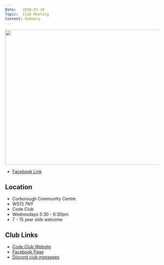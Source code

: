 ```yaml
---
Date:   2018-03-10
Topic:  Club Meeting
Content: Summary
---
```

[<img width="960px" height="441" src="https://scontent.fbhx6-1.fna.fbcdn.net/v/t1.6435-9/29062797_1481986358595126_4921635133661904896_n.jpg?_nc_cat=108&ccb=1-7&_nc_sid=e3f864&_nc_ohc=DYXFfgxwy3sAX8ZWEu9&_nc_ht=scontent.fbhx6-1.fna&edm=AKK4YLsEAAAA&oh=00_AfBhPVUL0LF8lJv_-jMA0Ig10h50vj9b6rYl1THeIE3f-Q&oe=654E162E"/>](https://scontent.fbhx6-1.fna.fbcdn.net/v/t1.6435-9/29062797_1481986358595126_4921635133661904896_n.jpg?_nc_cat=108&ccb=1-7&_nc_sid=e3f864&_nc_ohc=DYXFfgxwy3sAX8ZWEu9&_nc_ht=scontent.fbhx6-1.fna&edm=AKK4YLsEAAAA&oh=00_AfBhPVUL0LF8lJv_-jMA0Ig10h50vj9b6rYl1THeIE3f-Q&oe=654E162E)



* [Facebook Link](https://www.facebook.com/1481985248595237/posts/785421176075374/?substory_index=785421176075374)

## Location

* Curborough Community Centre
* WS13 7NY
* Code Club
* Wednesdays 5:30 - 6:30pm
* 7 - 15 year olds welcome

## Club Links

* [Code Club Website](https://lichfield-code-club.github.io/)
* [Facebook Page](https://www.facebook.com/LichfieldCoders)
* [Discord club messages](https://discord.gg/szz6xGK)
